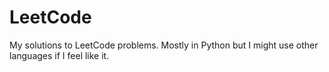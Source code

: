 # LeetCode
My solutions to LeetCode problems. Mostly in Python but I might use other languages if I feel like it.